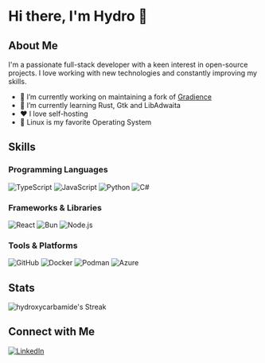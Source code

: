 # Hi there, I'm Hydro 👋

## About Me

I'm a passionate full-stack developer with a keen interest in open-source projects.
I love working with new technologies and constantly improving my skills.

- 🔭 I’m currently working on maintaining a fork of [Gradience](https://github.com/hydroxycarbamide/Gradience)
- 🌱 I’m currently learning Rust, Gtk and LibAdwaita
- ❤️ I love self-hosting
- 🐧 Linux is my favorite Operating System

## Skills

### Programming Languages
![TypeScript](https://img.shields.io/badge/TypeScript-3178C6?style=for-the-badge&logo=typescript&logoColor=white)
![JavaScript](https://img.shields.io/badge/JavaScript-F7DF1E?style=for-the-badge&logo=javascript&logoColor=black)
![Python](https://img.shields.io/badge/Python-3776AB?style=for-the-badge&logo=python&logoColor=white)
![C#](https://img.shields.io/badge/C%23-239120?style=for-the-badge&logo=c-sharp&logoColor=white)

### Frameworks & Libraries
![React](https://img.shields.io/badge/React-20232A?style=for-the-badge&logo=react&logoColor=61DAFB)
![Bun](https://img.shields.io/badge/Bun-%23000000.svg?style=for-the-badge&logo=bun&logoColor=white)
![Node.js](https://img.shields.io/badge/Node.js-339933?style=for-the-badge&logo=nodedotjs&logoColor=white)

### Tools & Platforms
![GitHub](https://img.shields.io/badge/GitHub-181717?style=for-the-badge&logo=github&logoColor=white)
![Docker](https://img.shields.io/badge/Docker-2496ED?style=for-the-badge&logo=docker&logoColor=white)
![Podman](https://img.shields.io/badge/Podman-89BBE0?style=for-the-badge&logo=podman&logoColor=white)
![Azure](https://img.shields.io/badge/Azure-0078D4?style=for-the-badge&logo=microsoft-azure&logoColor=white)


## Stats

![hydroxycarbamide's Streak](https://github-readme-streak-stats.herokuapp.com/?user=hydroxycarbamide&theme=react&hide_border=true)

## Connect with Me

[![LinkedIn](https://img.shields.io/badge/LinkedIn-0A66C2?style=for-the-badge&logo=linkedin&logoColor=white)](https://www.linkedin.com/in/eric-hoang-nguyen)
